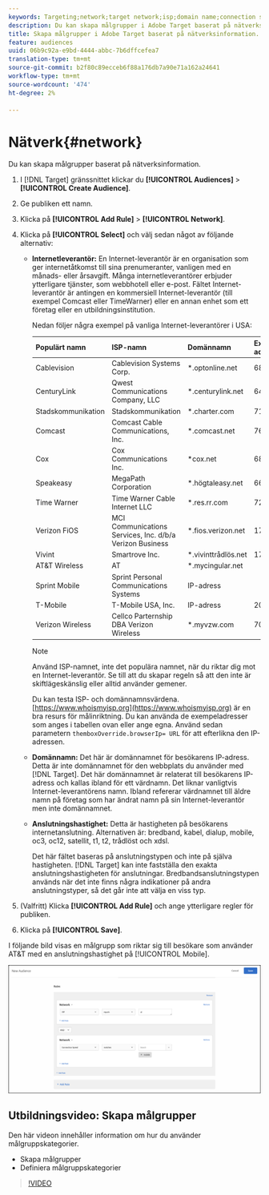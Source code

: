 ```yaml
---
keywords: Targeting;network;target network;isp;domain name;connection speed;target isp;target domain name;target connection speed
description: Du kan skapa målgrupper i Adobe Target baserat på nätverksinformation.
title: Skapa målgrupper i Adobe Target baserat på nätverksinformation.
feature: audiences
uuid: 06b9c92a-e9bd-4444-abbc-7b6dffcefea7
translation-type: tm+mt
source-git-commit: b2f80c89ecceb6f88a176db7a90e71a162a24641
workflow-type: tm+mt
source-wordcount: '474'
ht-degree: 2%

---
```



# Nätverk{#network}

Du kan skapa målgrupper baserat på nätverksinformation.

1. I [!DNL Target] gränssnittet klickar du **[!UICONTROL Audiences]** > **[!UICONTROL Create Audience]**.
1. Ge publiken ett namn.
1. Klicka på **[!UICONTROL Add Rule]** > **[!UICONTROL Network]**.
1. Klicka på **[!UICONTROL Select]** och välj sedan något av följande alternativ:

   * **Internetleverantör:** En Internet-leverantör är en organisation som ger internetåtkomst till sina prenumeranter, vanligen med en månads- eller årsavgift. Många internetleverantörer erbjuder ytterligare tjänster, som webbhotell eller e-post. Fältet Internet-leverantör är antingen en kommersiell Internet-leverantör (till exempel Comcast eller TimeWarner) eller en annan enhet som ett företag eller en utbildningsinstitution.

      Nedan följer några exempel på vanliga Internet-leverantörer i USA:

      | Populärt namn | ISP-namn | Domännamn | Exempel på IP-adress |
      |---|---|---|---|
      | Cablevision | Cablevision Systems Corp. | *.optonline.net | 68.196.130.239 |
      | CenturyLink | Qwest Communications Company, LLC | *.centurylink.net | 64.40.65.0 |
      | Stadskommunikation | Stadskommunikation | *.charter.com | 71.85.225.124 |
      | Comcast | Comcast Cable Communications, Inc. | *.comcast.net | 76.27.24.28 |
      | Cox | Cox Communications Inc. | *cox.net | 68.224.174.22 |
      | Speakeasy | MegaPath Corporation | *.högtaleasy.net | 66.93.240.0 |
      | Time Warner | Time Warner Cable Internet LLC | *.res.rr.com | 72.229.28.185 |
      | Verizon FiOS | MCI Communications Services, Inc. d/b/a Verizon Business | *.fios.verizon.net | 173.68.112.34 |
      | Vivint | Smartrove Inc. | *.vivinttrådlös.net | 170.72.26.105 |
      | AT&amp;T Wireless | AT | *.mycingular.net |  |
      | Sprint Mobile | Sprint Personal Communications Systems | IP-adress |  |
      | T-Mobile | T-Mobile USA, Inc. | IP-adress | 208.54.86.0 |
      | Verizon Wireless | Cellco Parternship DBA Verizon Wireless | *.myvzw.com | 70.195.74.199 |

      >[!NOTE]
      >
      >Använd ISP-namnet, inte det populära namnet, när du riktar dig mot en Internet-leverantör. Se till att du skapar regeln så att den inte är skiftlägeskänslig eller alltid använder gemener.

      Du kan testa ISP- och domännamnsvärdena. [https://www.whoismyisp.org](https://www.whoismyisp.org) är en bra resurs för målinriktning. Du kan använda de exempeladresser som anges i tabellen ovan eller ange egna. Använd sedan parametern `themboxOverride.browserIp= URL` för att efterlikna den IP-adressen.

   * **Domännamn:** Det här är domännamnet för besökarens IP-adress. Detta är inte domännamnet för den webbplats du använder med [!DNL Target]. Det här domännamnet är relaterat till besökarens IP-adress och kallas ibland för ett värdnamn. Det liknar vanligtvis Internet-leverantörens namn. Ibland refererar värdnamnet till äldre namn på företag som har ändrat namn på sin Internet-leverantör men inte domännamnet.
   * **Anslutningshastighet:** Detta är hastigheten på besökarens internetanslutning. Alternativen är: bredband, kabel, dialup, mobile, oc3, oc12, satellit, t1, t2, trådlöst och xdsl.

      Det här fältet baseras på anslutningstypen och inte på själva hastigheten. [!DNL Target] kan inte fastställa den exakta anslutningshastigheten för anslutningar. Bredbandsanslutningstypen används när det inte finns några indikationer på andra anslutningstyper, så det går inte att välja en viss typ.

1. (Valfritt) Klicka **[!UICONTROL Add Rule]** och ange ytterligare regler för publiken.
1. Klicka på **[!UICONTROL Save]**.

I följande bild visas en målgrupp som riktar sig till besökare som använder AT&amp;T med en anslutningshastighet på [!UICONTROL Mobile].

![Nätverksmål](assets/target_network.png)

## Utbildningsvideo: Skapa målgrupper

Den här videon innehåller information om hur du använder målgruppskategorier.

* Skapa målgrupper
* Definiera målgruppskategorier

>[!VIDEO](https://video.tv.adobe.com/v/17392)
